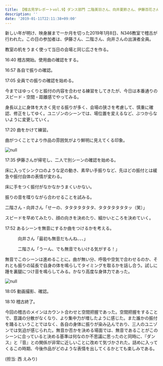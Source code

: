 ```yaml
---
title: 【稽古見学レポートvol.9】ダンス部門 二階美羽さん、向井夏鈴さん、伊藤百花さん
description: ''
date: '2019-01-11T22:11:38+09:00'
---
```

新しい年が明け、映身展まで一か月を切った2019年1月8日、N346教室で稽古が行われた。この日の参加者は、伊藤さん、二階さん、向井さんの出演者全員。

教室の机をうまく使って当日の会場と同じ広さを作る。

16:40 稽古開始。使用曲の確認をする。

16:57 各自で振りの確認。

17:05 全員での振りの確認を始める。

今まではゆっくりと振付の内容を合わせる練習をしてきたが、今日は本番通りのスピード・空間・距離感でやってみる。

身長以上に身体を大きく見せる振りが多く、会場の狭さを考慮して、慎重に確認、修正をしてゆく。ユニゾンのシーンでは、場位置を変えるなど、ぶつからないように変更していく。

17:20 曲をかけて練習。

曲がつくことでより作品の雰囲気がより鮮明に見えてくる印象。

![null](/img/二階班③.jpg)

17:35 伊藤さんが帰宅し、二人で別シーンの確認を始める。

床に入ってシンクロのような足の動き、素早い手振りなど、先ほどの振付とは緩急や振付自体の表情が変わる。

床に手をつく振付がなかなかうまくいかない。

振りの音を喋りながら合わせることを試みる。

二階さん・向井さん「せーの、タタタタタタタ、タタタタタタタッ（笑）」

スピードを早めてみたり、顔の向きを決めたり、細かいところを決めていく。

17:52 あるシーンを無音にするか曲をつけるかを考える。

　　　向井さん「最初も無音だもんね、、、」

　　　二階さん「うーん、でも無音でもいける気がする！」

無音でこのシーンは進めることに。曲が無い分、呼吸や空気で合わせるのか、それとも振りの延長で自身の体を鳴らしてタイミングを取るかを話し合う。試しに踵を裏腿につけ音を鳴らしてみる。かなり高度な身体力であった。

![null](/img/二階班④.jpg)

18:05 動画撮影、確認。

18:10 稽古終了。

今回の稽古のメインはカウント合わせと空間把握であった。空間把握をすることで、意識の分散がなくなり、より集中力が増したように感じた。また誰かの振付を踊るということではなく、各自の身体に振りが染み込んでおり、三人のユニゾンでは気迫が感じられた。無音か否かを決める場面では、無音であることがこのシーンに合っていると決める基準は何なのか不思議に思ったのと同時に、『ダンス』と『音』との関係が非常に近しいことに改めて気づかされた。詰めに入ってくるこの時期、今後作品がどのような表情を出してくるかとても楽しみである。

(担当: 西 えみり)
